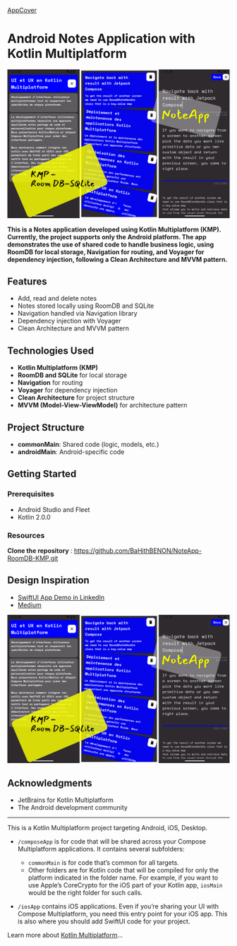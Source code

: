 
[AppCover](KMP_NoteApp_Cover.png)

# Android Notes Application with Kotlin Multiplatform

![AppCover](KMP_NoteApp_Cover.png)

**This is a Notes application developed using Kotlin Multiplatform (KMP). Currently, the project supports only the Android platform. The app demonstrates the use of shared code to handle business logic, using RoomDB for local storage, Navigation for routing, and Voyager for dependency injection, following a Clean Architecture and MVVM pattern.**

## Features
- Add, read and delete notes
- Notes stored locally using RoomDB and SQLite
- Navigation handled via Navigation library
- Dependency injection with Voyager
- Clean Architecture and MVVM pattern

## Technologies Used
- **Kotlin Multiplatform (KMP)**
- **RoomDB and SQLite** for local storage
- **Navigation** for routing
- **Voyager** for dependency injection
- **Clean Architecture** for project structure
- **MVVM (Model-View-ViewModel)** for architecture pattern

## Project Structure
- **commonMain**: Shared code (logic, models, etc.)
- **androidMain**: Android-specific code

## Getting Started
### Prerequisites
- Android Studio and Fleet
- Kotlin 2.0.0

### Resources
**Clone the repository** : https://github.com/BaHithBENON/NoteApp-RoomDB-KMP.git

## Design Inspiration
- [SwiftUI App Demo in LinkedIn](https://www.linkedin.com/posts/ganeshrajugalla_swiftui-iosdevelopment-visualeffects-activity-7215222641689812993-LlKT?utm_source=share&utm_medium=member_desktop)
- [Medium](https://medium.com/@ganeshrajugalla/swiftui-using-visualeffect-for-hue-and-rotation-c57c8596e892)


![AppCover](KMP_NoteApp_Cover.png)

## Acknowledgments
- JetBrains for Kotlin Multiplatform
- The Android development community

***********

This is a Kotlin Multiplatform project targeting Android, iOS, Desktop.

* `/composeApp` is for code that will be shared across your Compose Multiplatform applications.
  It contains several subfolders:
  - `commonMain` is for code that’s common for all targets.
  - Other folders are for Kotlin code that will be compiled for only the platform indicated in the folder name.
    For example, if you want to use Apple’s CoreCrypto for the iOS part of your Kotlin app,
    `iosMain` would be the right folder for such calls.

* `/iosApp` contains iOS applications. Even if you’re sharing your UI with Compose Multiplatform, 
  you need this entry point for your iOS app. This is also where you should add SwiftUI code for your project.

Learn more about [Kotlin Multiplatform](https://www.jetbrains.com/help/kotlin-multiplatform-dev/get-started.html)…
